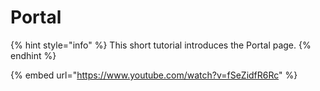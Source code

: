 # Portal

{% hint style="info" %}
This short tutorial introduces the Portal page. &#x20;
{% endhint %}

{% embed url="https://www.youtube.com/watch?v=fSeZidfR6Rc" %}
